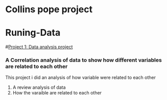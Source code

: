 # Collins pope project
# Runing-Data


#[Project 1: Data analysis project](https://popecollins.github.io/Runing-Data/)

### A Correlation analysis of data to show how different variables are related to each other 

This project i did an analysis of how variable were related to each other
1. A review analysis of data
2. How the varaible are related to each other 
